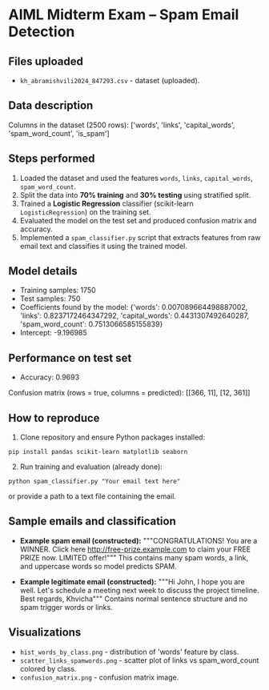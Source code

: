 # AIML Midterm Exam – Spam Email Detection

## Files uploaded
- `kh_abramishvili2024_847293.csv` - dataset (uploaded).

## Data description
Columns in the dataset (2500 rows):
['words', 'links', 'capital_words', 'spam_word_count', 'is_spam']

## Steps performed
1. Loaded the dataset and used the features `words`, `links`, `capital_words`, `spam_word_count`.
2. Split the data into **70% training** and **30% testing** using stratified split.
3. Trained a **Logistic Regression** classifier (scikit-learn `LogisticRegression`) on the training set.
4. Evaluated the model on the test set and produced confusion matrix and accuracy.
5. Implemented a `spam_classifier.py` script that extracts features from raw email text and classifies it using the trained model.

## Model details
- Training samples: 1750
- Test samples: 750
- Coefficients found by the model:
{'words': 0.007089664498887002, 'links': 0.8237172464347292, 'capital_words': 0.4431307492640287, 'spam_word_count': 0.7513066585155839}
- Intercept: -9.196985

## Performance on test set
- Accuracy: 0.9693

Confusion matrix (rows = true, columns = predicted):
[[366, 11], [12, 361]]

## How to reproduce
1. Clone repository and ensure Python packages installed:
```
pip install pandas scikit-learn matplotlib seaborn
```
2. Run training and evaluation (already done):
```
python spam_classifier.py "Your email text here"
```
or provide a path to a text file containing the email.

## Sample emails and classification
- **Example spam email (constructed):**
"""CONGRATULATIONS! You are a WINNER. Click here http://free-prize.example.com to claim your FREE PRIZE now. LIMITED offer!"""
This contains many spam words, a link, and uppercase words so model predicts SPAM.

- **Example legitimate email (constructed):**
"""Hi John, I hope you are well. Let's schedule a meeting next week to discuss the project timeline. Best regards, Khvicha"""
Contains normal sentence structure and no spam trigger words or links.

## Visualizations
- `hist_words_by_class.png` - distribution of 'words' feature by class.
- `scatter_links_spamwords.png` - scatter plot of links vs spam_word_count colored by class.
- `confusion_matrix.png` - confusion matrix image.

